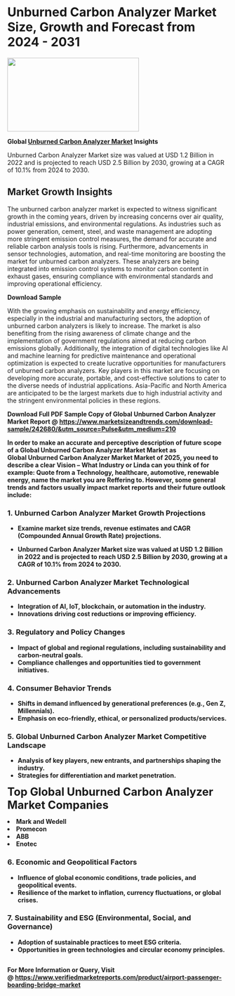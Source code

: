 <H1>Unburned Carbon Analyzer Market Size, Growth and Forecast from 2024 - 2031</H1><img class="aligncenter size-medium wp-image-584254" src="https://thirdeyenews.in/wp-content/uploads/2024/09/Global-Market-Research-300x168.jpeg" alt="" width="300" height="168" /><p><strong>Global&nbsp;<a href="https://www.marketsizeandtrends.com/download-sample/242680/&amp;utm_source=Pulse&amp;utm_medium=210">Unburned Carbon Analyzer Market</a> Insights</strong></p><p>Unburned Carbon Analyzer Market size was valued at USD 1.2 Billion in 2022 and is projected to reach USD 2.5 Billion by 2030, growing at a CAGR of 10.1% from 2024 to 2030.</p><p><h2>Market Growth Insights</h2> <p>The unburned carbon analyzer market is expected to witness significant growth in the coming years, driven by increasing concerns over air quality, industrial emissions, and environmental regulations. As industries such as power generation, cement, steel, and waste management are adopting more stringent emission control measures, the demand for accurate and reliable carbon analysis tools is rising. Furthermore, advancements in sensor technologies, automation, and real-time monitoring are boosting the market for unburned carbon analyzers. These analyzers are being integrated into emission control systems to monitor carbon content in exhaust gases, ensuring compliance with environmental standards and improving operational efficiency.</p> <p><strong>Download Sample</strong></p> <p>With the growing emphasis on sustainability and energy efficiency, especially in the industrial and manufacturing sectors, the adoption of unburned carbon analyzers is likely to increase. The market is also benefiting from the rising awareness of climate change and the implementation of government regulations aimed at reducing carbon emissions globally. Additionally, the integration of digital technologies like AI and machine learning for predictive maintenance and operational optimization is expected to create lucrative opportunities for manufacturers of unburned carbon analyzers. Key players in this market are focusing on developing more accurate, portable, and cost-effective solutions to cater to the diverse needs of industrial applications. Asia-Pacific and North America are anticipated to be the largest markets due to high industrial activity and the stringent environmental policies in these regions.</p> <p><strong></p><p><span class=""><strong>Download Full PDF Sample Copy of Global Unburned Carbon Analyzer Market Report</strong> @ <a href="https://www.marketsizeandtrends.com/download-sample/242680/&amp;utm_source=Pulse&amp;utm_medium=210" target="_blank">https://www.marketsizeandtrends.com/download-sample/242680/&amp;utm_source=Pulse&amp;utm_medium=210</a></span></p><p>In order to make an accurate and perceptive description of future scope of a Global&nbsp;Unburned Carbon Analyzer Market Market as Global&nbsp;Unburned Carbon Analyzer Market Market of 2025, you need to describe a clear Vision &ndash; What Industry or Linda can you think of for example: Quote from a Technology, healthcare, automotive, renewable energy, name the market you are Reffering to. However, some general trends and factors usually impact market reports and their future outlook include:</p><h3>1.&nbsp;<strong>Unburned Carbon Analyzer Market Growth Projections</strong></h3><ul><li>Examine market size trends, revenue estimates and CAGR (Compounded Annual Growth Rate) projections.</li><li><p>Unburned Carbon Analyzer Market size was valued at USD 1.2 Billion in 2022 and is projected to reach USD 2.5 Billion by 2030, growing at a CAGR of 10.1% from 2024 to 2030.</p></li></ul><h3>2.&nbsp;<strong>Unburned Carbon Analyzer Market Technological Advancements</strong></h3><ul><li>Integration of AI, IoT, blockchain, or automation in the industry.</li><li>Innovations driving cost reductions or improving efficiency.</li></ul><h3>3.&nbsp;<strong>Regulatory and Policy Changes</strong></h3><ul><li>Impact of global and regional regulations, including sustainability and carbon-neutral goals.</li><li>Compliance challenges and opportunities tied to government initiatives.</li></ul><h3>4.&nbsp;<strong>Consumer Behavior Trends</strong></h3><ul><li>Shifts in demand influenced by generational preferences (e.g., Gen Z, Millennials).</li><li>Emphasis on eco-friendly, ethical, or personalized products/services.</li></ul><h3>5.&nbsp;<strong>Global Unburned Carbon Analyzer Market Competitive Landscape</strong></h3><ul><li>Analysis of key players, new entrants, and partnerships shaping the industry.</li><li>Strategies for differentiation and market penetration.</li></ul><p data-pm-slice="1 1 []"><span style="color: inherit; font-family: inherit; font-size: 25px;">Top Global Unburned Carbon Analyzer Market Companies</span></p><div class="" data-test-id=""><p><li>Mark and Wedell</li><li> Promecon</li><li> ABB</li><li> Enotec</li></p></div><h3>6.&nbsp;<strong>Economic and Geopolitical Factors</strong></h3><ul><li>Influence of global economic conditions, trade policies, and geopolitical events.</li><li>Resilience of the market to inflation, currency fluctuations, or global crises.</li></ul><h3>7.&nbsp;<strong>Sustainability and ESG (Environmental, Social, and Governance)</strong></h3><ul><li>Adoption of sustainable practices to meet ESG criteria.</li><li>Opportunities in green technologies and circular economy principles.</li></ul><h2><strong style="font-size: 14px;">For More Information or Query, Visit @&nbsp;</strong><a style="background-color: #ffffff; font-size: 14px;" href="https://www.marketsizeandtrends.com/report/unburned-carbon-analyzer-market/" target="_blank">https://www.verifiedmarketreports.com/product/airport-passenger-boarding-bridge-market</a></h2>
